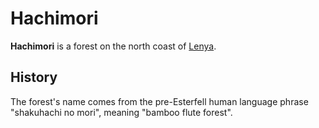 # Hachimori

**Hachimori** is a forest on the north coast of [Lenya](../).

## History

The forest's name comes from the pre-Esterfell human language phrase "shakuhachi no mori", meaning "bamboo flute forest".
